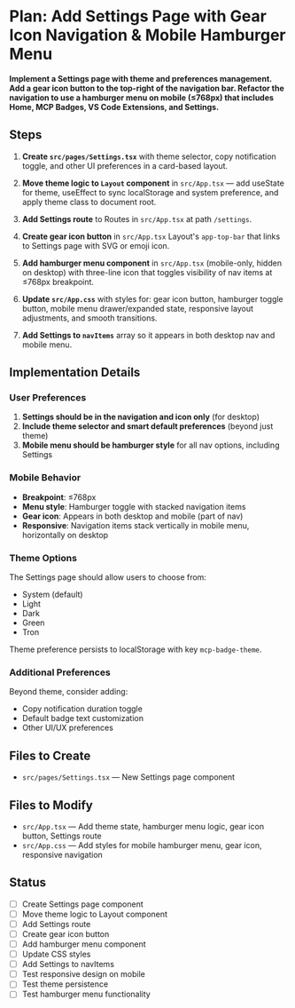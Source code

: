 # Plan: Add Settings Page with Gear Icon Navigation & Mobile Hamburger Menu

**Implement a Settings page with theme and preferences management. Add a gear icon button to the top-right of the navigation bar. Refactor the navigation to use a hamburger menu on mobile (≤768px) that includes Home, MCP Badges, VS Code Extensions, and Settings.**

## Steps

1. **Create `src/pages/Settings.tsx`** with theme selector, copy notification toggle, and other UI preferences in a card-based layout.

2. **Move theme logic to `Layout` component** in `src/App.tsx` — add useState for theme, useEffect to sync localStorage and system preference, and apply theme class to document root.

3. **Add Settings route** to Routes in `src/App.tsx` at path `/settings`.

4. **Create gear icon button** in `src/App.tsx` Layout's `app-top-bar` that links to Settings page with SVG or emoji icon.

5. **Add hamburger menu component** in `src/App.tsx` (mobile-only, hidden on desktop) with three-line icon that toggles visibility of nav items at ≤768px breakpoint.

6. **Update `src/App.css`** with styles for: gear icon button, hamburger toggle button, mobile menu drawer/expanded state, responsive layout adjustments, and smooth transitions.

7. **Add Settings to `navItems`** array so it appears in both desktop nav and mobile menu.

## Implementation Details

### User Preferences

1. **Settings should be in the navigation and icon only** (for desktop)
2. **Include theme selector and smart default preferences** (beyond just theme)
3. **Mobile menu should be hamburger style** for all nav options, including Settings

### Mobile Behavior

- **Breakpoint**: ≤768px
- **Menu style**: Hamburger toggle with stacked navigation items
- **Gear icon**: Appears in both desktop and mobile (part of nav)
- **Responsive**: Navigation items stack vertically in mobile menu, horizontally on desktop

### Theme Options

The Settings page should allow users to choose from:
- System (default)
- Light
- Dark
- Green
- Tron

Theme preference persists to localStorage with key `mcp-badge-theme`.

### Additional Preferences

Beyond theme, consider adding:
- Copy notification duration toggle
- Default badge text customization
- Other UI/UX preferences

## Files to Create

- `src/pages/Settings.tsx` — New Settings page component

## Files to Modify

- `src/App.tsx` — Add theme state, hamburger menu logic, gear icon button, Settings route
- `src/App.css` — Add styles for mobile hamburger menu, gear icon, responsive navigation

## Status

- [ ] Create Settings page component
- [ ] Move theme logic to Layout component
- [ ] Add Settings route
- [ ] Create gear icon button
- [ ] Add hamburger menu component
- [ ] Update CSS styles
- [ ] Add Settings to navItems
- [ ] Test responsive design on mobile
- [ ] Test theme persistence
- [ ] Test hamburger menu functionality
